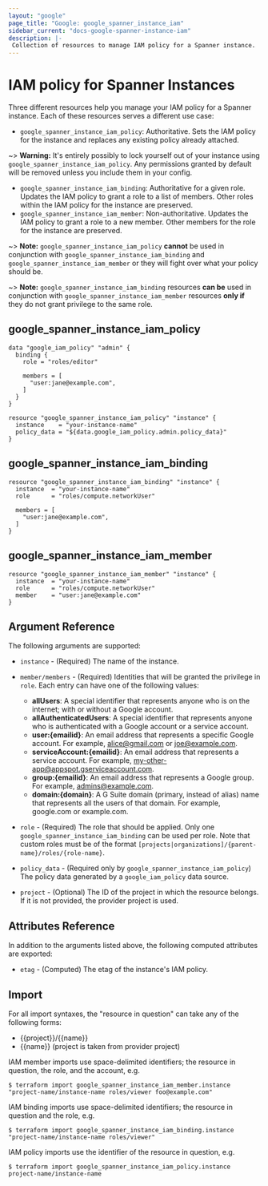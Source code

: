 ```yaml
---
layout: "google"
page_title: "Google: google_spanner_instance_iam"
sidebar_current: "docs-google-spanner-instance-iam"
description: |-
 Collection of resources to manage IAM policy for a Spanner instance.
---
```


# IAM policy for Spanner Instances

Three different resources help you manage your IAM policy for a Spanner instance. Each of these resources serves a different use case:

* `google_spanner_instance_iam_policy`: Authoritative. Sets the IAM policy for the instance and replaces any existing policy already attached.

~> **Warning:** It's entirely possibly to lock yourself out of your instance using `google_spanner_instance_iam_policy`. Any permissions granted by default will be removed unless you include them in your config.

* `google_spanner_instance_iam_binding`: Authoritative for a given role. Updates the IAM policy to grant a role to a list of members. Other roles within the IAM policy for the instance are preserved.
* `google_spanner_instance_iam_member`: Non-authoritative. Updates the IAM policy to grant a role to a new member. Other members for the role for the instance are preserved.

~> **Note:** `google_spanner_instance_iam_policy` **cannot** be used in conjunction with `google_spanner_instance_iam_binding` and `google_spanner_instance_iam_member` or they will fight over what your policy should be.

~> **Note:** `google_spanner_instance_iam_binding` resources **can be** used in conjunction with `google_spanner_instance_iam_member` resources **only if** they do not grant privilege to the same role.

## google\_spanner\_instance\_iam\_policy

```hcl
data "google_iam_policy" "admin" {
  binding {
    role = "roles/editor"

    members = [
      "user:jane@example.com",
    ]
  }
}

resource "google_spanner_instance_iam_policy" "instance" {
  instance    = "your-instance-name"
  policy_data = "${data.google_iam_policy.admin.policy_data}"
}
```

## google\_spanner\_instance\_iam\_binding

```hcl
resource "google_spanner_instance_iam_binding" "instance" {
  instance  = "your-instance-name"
  role      = "roles/compute.networkUser"

  members = [
    "user:jane@example.com",
  ]
}
```

## google\_spanner\_instance\_iam\_member

```hcl
resource "google_spanner_instance_iam_member" "instance" {
  instance  = "your-instance-name"
  role      = "roles/compute.networkUser"
  member    = "user:jane@example.com"
}
```

## Argument Reference

The following arguments are supported:

* `instance` - (Required) The name of the instance.

* `member/members` - (Required) Identities that will be granted the privilege in `role`.
  Each entry can have one of the following values:
  * **allUsers**: A special identifier that represents anyone who is on the internet; with or without a Google account.
  * **allAuthenticatedUsers**: A special identifier that represents anyone who is authenticated with a Google account or a service account.
  * **user:{emailid}**: An email address that represents a specific Google account. For example, alice@gmail.com or joe@example.com.
  * **serviceAccount:{emailid}**: An email address that represents a service account. For example, my-other-app@appspot.gserviceaccount.com.
  * **group:{emailid}**: An email address that represents a Google group. For example, admins@example.com.
  * **domain:{domain}**: A G Suite domain (primary, instead of alias) name that represents all the users of that domain. For example, google.com or example.com.

* `role` - (Required) The role that should be applied. Only one
    `google_spanner_instance_iam_binding` can be used per role. Note that custom roles must be of the format
    `[projects|organizations]/{parent-name}/roles/{role-name}`.

* `policy_data` - (Required only by `google_spanner_instance_iam_policy`) The policy data generated by
  a `google_iam_policy` data source.

* `project` - (Optional) The ID of the project in which the resource belongs. If it
    is not provided, the provider project is used.

## Attributes Reference

In addition to the arguments listed above, the following computed attributes are
exported:

* `etag` - (Computed) The etag of the instance's IAM policy.

## Import

For all import syntaxes, the "resource in question" can take any of the following forms:

* {{project}}/{{name}}
* {{name}} (project is taken from provider project)

IAM member imports use space-delimited identifiers; the resource in question, the role, and the account, e.g.

```
$ terraform import google_spanner_instance_iam_member.instance "project-name/instance-name roles/viewer foo@example.com"
```

IAM binding imports use space-delimited identifiers; the resource in question and the role, e.g.

```
$ terraform import google_spanner_instance_iam_binding.instance "project-name/instance-name roles/viewer"
```

IAM policy imports use the identifier of the resource in question, e.g.

```
$ terraform import google_spanner_instance_iam_policy.instance project-name/instance-name
```
